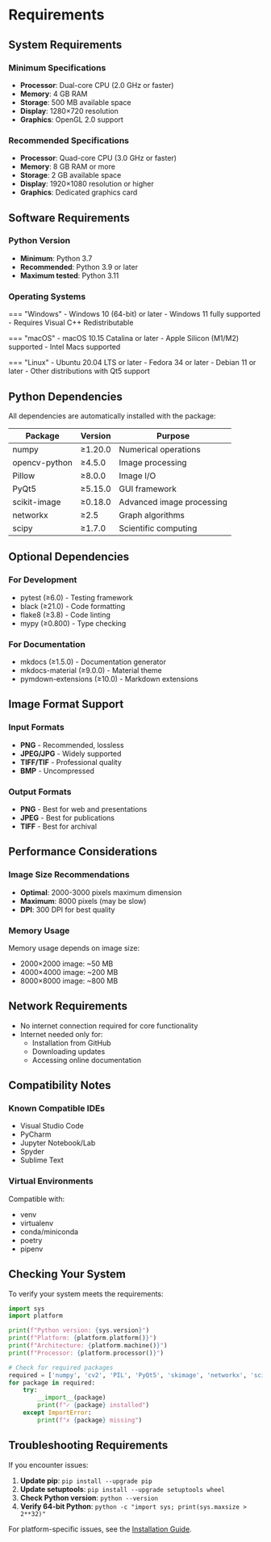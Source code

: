 # Requirements

## System Requirements

### Minimum Specifications
- **Processor**: Dual-core CPU (2.0 GHz or faster)
- **Memory**: 4 GB RAM
- **Storage**: 500 MB available space
- **Display**: 1280×720 resolution
- **Graphics**: OpenGL 2.0 support

### Recommended Specifications
- **Processor**: Quad-core CPU (3.0 GHz or faster)
- **Memory**: 8 GB RAM or more
- **Storage**: 2 GB available space
- **Display**: 1920×1080 resolution or higher
- **Graphics**: Dedicated graphics card

## Software Requirements

### Python Version
- **Minimum**: Python 3.7
- **Recommended**: Python 3.9 or later
- **Maximum tested**: Python 3.11

### Operating Systems

=== "Windows"
    - Windows 10 (64-bit) or later
    - Windows 11 fully supported
    - Requires Visual C++ Redistributable

=== "macOS"
    - macOS 10.15 Catalina or later
    - Apple Silicon (M1/M2) supported
    - Intel Macs supported

=== "Linux"
    - Ubuntu 20.04 LTS or later
    - Fedora 34 or later
    - Debian 11 or later
    - Other distributions with Qt5 support

## Python Dependencies

All dependencies are automatically installed with the package:

| Package | Version | Purpose |
|---------|---------|---------|
| numpy | ≥1.20.0 | Numerical operations |
| opencv-python | ≥4.5.0 | Image processing |
| Pillow | ≥8.0.0 | Image I/O |
| PyQt5 | ≥5.15.0 | GUI framework |
| scikit-image | ≥0.18.0 | Advanced image processing |
| networkx | ≥2.5 | Graph algorithms |
| scipy | ≥1.7.0 | Scientific computing |

## Optional Dependencies

### For Development
- pytest (≥6.0) - Testing framework
- black (≥21.0) - Code formatting
- flake8 (≥3.8) - Code linting
- mypy (≥0.800) - Type checking

### For Documentation
- mkdocs (≥1.5.0) - Documentation generator
- mkdocs-material (≥9.0.0) - Material theme
- pymdown-extensions (≥10.0) - Markdown extensions

## Image Format Support

### Input Formats
- **PNG** - Recommended, lossless
- **JPEG/JPG** - Widely supported
- **TIFF/TIF** - Professional quality
- **BMP** - Uncompressed

### Output Formats
- **PNG** - Best for web and presentations
- **JPEG** - Best for publications
- **TIFF** - Best for archival

## Performance Considerations

### Image Size Recommendations
- **Optimal**: 2000-3000 pixels maximum dimension
- **Maximum**: 8000 pixels (may be slow)
- **DPI**: 300 DPI for best quality

### Memory Usage
Memory usage depends on image size:
- 2000×2000 image: ~50 MB
- 4000×4000 image: ~200 MB
- 8000×8000 image: ~800 MB

## Network Requirements

- No internet connection required for core functionality
- Internet needed only for:
  - Installation from GitHub
  - Downloading updates
  - Accessing online documentation

## Compatibility Notes

### Known Compatible IDEs
- Visual Studio Code
- PyCharm
- Jupyter Notebook/Lab
- Spyder
- Sublime Text

### Virtual Environments
Compatible with:
- venv
- virtualenv
- conda/miniconda
- poetry
- pipenv

## Checking Your System

To verify your system meets the requirements:

```python
import sys
import platform

print(f"Python version: {sys.version}")
print(f"Platform: {platform.platform()}")
print(f"Architecture: {platform.machine()}")
print(f"Processor: {platform.processor()}")

# Check for required packages
required = ['numpy', 'cv2', 'PIL', 'PyQt5', 'skimage', 'networkx', 'scipy']
for package in required:
    try:
        __import__(package)
        print(f"✓ {package} installed")
    except ImportError:
        print(f"✗ {package} missing")
```

## Troubleshooting Requirements

If you encounter issues:

1. **Update pip**: `pip install --upgrade pip`
2. **Update setuptools**: `pip install --upgrade setuptools wheel`
3. **Check Python version**: `python --version`
4. **Verify 64-bit Python**: `python -c "import sys; print(sys.maxsize > 2**32)"`

For platform-specific issues, see the [Installation Guide](installation.md).